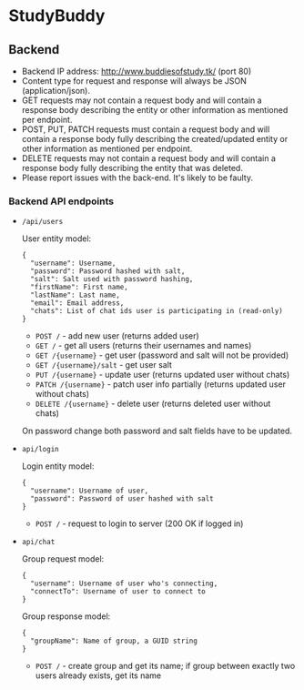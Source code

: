 # StudyBuddy

## Backend

* Backend IP address: http://www.buddiesofstudy.tk/ (port 80)
* Content type for request and response will always be JSON (application/json).
* GET requests may not contain a request body and will contain a response body describing the entity or other information as mentioned per endpoint.
* POST, PUT, PATCH requests must contain a request body and will contain a response body fully describing the created/updated entity or other information as mentioned per endpoint.
* DELETE requests may not contain a request body and will contain a response body fully describing the entity that was deleted.
* Please report issues with the back-end. It's likely to be faulty.

### Backend API endpoints
  * `/api/users`
  
      User entity model:
      ```      
      {
        "username": Username,
        "password": Password hashed with salt,
        "salt": Salt used with password hashing,
        "firstName": First name,
        "lastName": Last name,
        "email": Email address,
        "chats": List of chat ids user is participating in (read-only)
      }
      ```
    * `POST /` - add new user  (returns added user)
    * `GET /` - get all users (returns their usernames and names)
    * `GET /{username}` - get user (password and salt will not be provided)
    * `GET /{username}/salt` - get user salt
    * `PUT /{username}` - update user (returns updated user without chats)
    * `PATCH /{username}` - patch user info partially (returns updated user without chats)
    * `DELETE /{username}` - delete user (returns deleted user without chats)
    
    On password change both password and salt fields have to be updated.
  * `api/login`
  
    Login entity model:
    ```
    {
      "username": Username of user,
      "password": Password of user hashed with salt
    }
    ```
    * `POST /` - request to login to server (200 OK if logged in)
  * `api/chat`
  
    Group request model:
    ```
    {
      "username": Username of user who's connecting,
      "connectTo": Username of user to connect to
    }
    ```
    
    Group response model:
    ```
    {
      "groupName": Name of group, a GUID string
    }
    ```
    * `POST /` - create group and get its name; if group between exactly two users already exists, get its name
